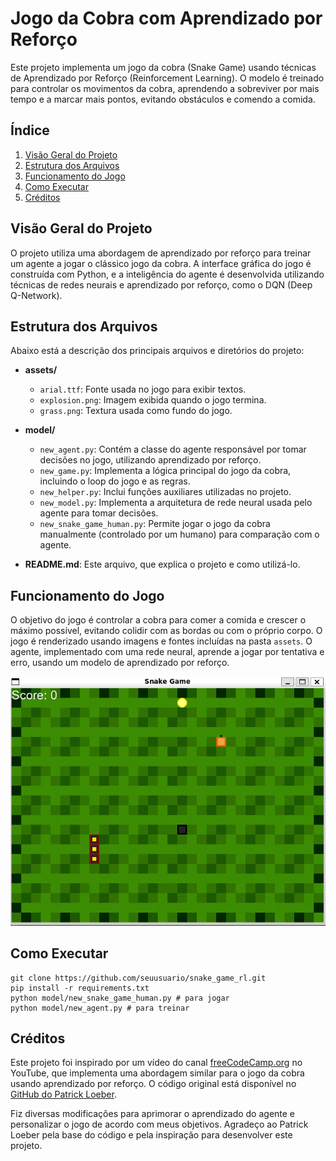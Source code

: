 # Jogo da Cobra com Aprendizado por Reforço

Este projeto implementa um jogo da cobra (Snake Game) usando técnicas de Aprendizado por Reforço (Reinforcement Learning). O modelo é treinado para controlar os movimentos da cobra, aprendendo a sobreviver por mais tempo e a marcar mais pontos, evitando obstáculos e comendo a comida.

## Índice

1. [Visão Geral do Projeto](#visão-geral-do-projeto)
2. [Estrutura dos Arquivos](#estrutura-dos-arquivos)
3. [Funcionamento do Jogo](#funcionamento-do-jogo)
4. [Como Executar](#como-executar)
5. [Créditos](#créditos)

## Visão Geral do Projeto

O projeto utiliza uma abordagem de aprendizado por reforço para treinar um agente a jogar o clássico jogo da cobra. A interface gráfica do jogo é construída com Python, e a inteligência do agente é desenvolvida utilizando técnicas de redes neurais e aprendizado por reforço, como o DQN (Deep Q-Network).

## Estrutura dos Arquivos

Abaixo está a descrição dos principais arquivos e diretórios do projeto:

- **assets/**
  - `arial.ttf`: Fonte usada no jogo para exibir textos.
  - `explosion.png`: Imagem exibida quando o jogo termina.
  - `grass.png`: Textura usada como fundo do jogo.

- **model/**
  - `new_agent.py`: Contém a classe do agente responsável por tomar decisões no jogo, utilizando aprendizado por reforço.
  - `new_game.py`: Implementa a lógica principal do jogo da cobra, incluindo o loop do jogo e as regras.
  - `new_helper.py`: Inclui funções auxiliares utilizadas no projeto.
  - `new_model.py`: Implementa a arquitetura de rede neural usada pelo agente para tomar decisões.
  - `new_snake_game_human.py`: Permite jogar o jogo da cobra manualmente (controlado por um humano) para comparação com o agente.

- **README.md**: Este arquivo, que explica o projeto e como utilizá-lo.

## Funcionamento do Jogo

O objetivo do jogo é controlar a cobra para comer a comida e crescer o máximo possível, evitando colidir com as bordas ou com o próprio corpo. O jogo é renderizado usando imagens e fontes incluídas na pasta `assets`. O agente, implementado com uma rede neural, aprende a jogar por tentativa e erro, usando um modelo de aprendizado por reforço.

![game](assets/image.png)

## Como Executar

```
git clone https://github.com/seuusuario/snake_game_rl.git
pip install -r requirements.txt 
python model/new_snake_game_human.py # para jogar
python model/new_agent.py # para treinar
 ```

## Créditos

Este projeto foi inspirado por um vídeo do canal [freeCodeCamp.org](https://www.youtube.com/watch?v=L8ypSXwyBds) no YouTube, que implementa uma abordagem similar para o jogo da cobra usando aprendizado por reforço. O código original está disponível no [GitHub do Patrick Loeber](https://github.com/patrickloeber/snake-ai-pytorch).

Fiz diversas modificações para aprimorar o aprendizado do agente e personalizar o jogo de acordo com meus objetivos. Agradeço ao Patrick Loeber pela base do código e pela inspiração para desenvolver este projeto.